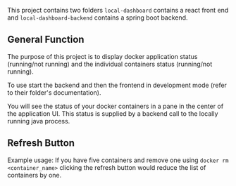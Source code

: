 This project contains two folders `local-dashboard` contains a react front end and `local-dashboard-backend` contains a spring boot backend.

## General Function

The purpose of this project is to display docker application status (running/not running) and the individual containers status (running/not running).

To use start the backend and then the frontend in development mode (refer to their folder's documentation). 

You will see the status of your docker containers in a pane in the center of the application UI. This status is supplied by a backend call to the locally running java process. 

## Refresh Button

Example usage: If you have five containers and remove one using `docker rm <container_name>` clicking the refresh button would reduce the list of containers by one.